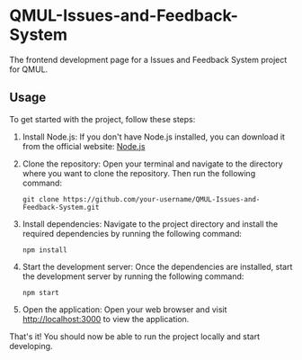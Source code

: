 # QMUL-Issues-and-Feedback-System
The frontend development page for a Issues and Feedback System project for QMUL.

## Usage
To get started with the project, follow these steps:

1. Install Node.js: If you don't have Node.js installed, you can download it from the official website: [Node.js](https://nodejs.org/)

2. Clone the repository: Open your terminal and navigate to the directory where you want to clone the repository. Then run the following command:
    ```
    git clone https://github.com/your-username/QMUL-Issues-and-Feedback-System.git
    ```

3. Install dependencies: Navigate to the project directory and install the required dependencies by running the following command:
    ```
    npm install
    ```

4. Start the development server: Once the dependencies are installed, start the development server by running the following command:
    ```
    npm start
    ```

5. Open the application: Open your web browser and visit [http://localhost:3000](http://localhost:3000) to view the application.

That's it! You should now be able to run the project locally and start developing.